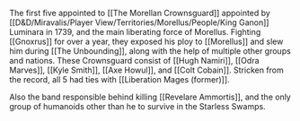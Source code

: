 The first five appointed to [[The Morellan Crownsguard]] appointed by [[D&D/Miravalis/Player View/Territories/Morellus/People/King Ganon]] Luminara in 1739, and the main liberating force of Morellus. Fighting [[Gnoxrus]] for over a year, they exposed his ploy to [[Morellus]] and slew him during [[The Unbounding]], along with the help of multiple other groups and nations. These Crownsguard consist of [[Hugh Namiri]], [[Odra Marves]], [[Kyle Smith]], [[Axe Howul]], and [[Colt Cobain]]. Stricken from the record, all 5 had ties with [[Liberation Mages (former)]].

Also the band responsible behind killing [[Revelare Ammortis]], and the only group of humanoids other than he to survive in the Starless Swamps.